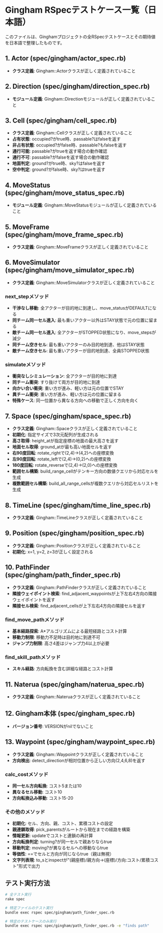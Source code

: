 # Gingham RSpecテストケース一覧（日本語）

このファイルは、Ginghamプロジェクトの全RSpecテストケースとその期待値を日本語で整理したものです。

## 1. Actor (spec/gingham/actor_spec.rb)
- **クラス定義**: Gingham::Actorクラスが正しく定義されていること

## 2. Direction (spec/gingham/direction_spec.rb)
- **モジュール定義**: Gingham::Directionモジュールが正しく定義されていること

## 3. Cell (spec/gingham/cell_spec.rb)
- **クラス定義**: Gingham::Cellクラスが正しく定義されていること
- **占有状態**: occupied?がtrue時、passable?はfalseを返す
- **非占有状態**: occupied?がfalse時、passable?もfalseを返す
- **通行可能**: passable?がtrueを返す場合の動作確認
- **通行不可**: passable?がfalseを返す場合の動作確認
- **地面判定**: ground?がtrue時、sky?はfalseを返す
- **空中判定**: ground?がfalse時、sky?はtrueを返す

## 4. MoveStatus (spec/gingham/move_status_spec.rb)
- **モジュール定義**: Gingham::MoveStatusモジュールが正しく定義されていること

## 5. MoveFrame (spec/gingham/move_frame_spec.rb)
- **クラス定義**: Gingham::MoveFrameクラスが正しく定義されていること

## 6. MoveSimulator (spec/gingham/move_simulator_spec.rb)
- **クラス定義**: Gingham::MoveSimulatorクラスが正しく定義されていること

### next_stepメソッド
- **干渉なし移動**: 全アクターが目的地に到達し、move_statusがDEFAULTになる
- **同チーム同一セル進入**: 最も重いアクター以外はSTAY状態で元の位置に留まる
- **敵チーム同一セル進入**: 全アクターがSTOPPED状態になり、move_stepsが減少
- **同チーム空きセル**: 最も重いアクターのみ目的地到達、他はSTAY状態
- **敵チーム空きセル**: 最も重いアクターが目的地到達、全員STOPPED状態

### simulateメソッド
- **衝突なしシミュレーション**: 全アクターが目的地に到達
- **同チーム衝突**: すり抜けて両方が目的地に到達
- **向かい合い衝突**: 重い方が進み、軽い方は元の位置でSTAY
- **異チーム衝突**: 重い方が進み、軽い方は元の位置に留まる
- **特殊ケース**: 同一位置から異なる方向への移動で正しく方向を向く

## 7. Space (spec/gingham/space_spec.rb)
- **クラス定義**: Gingham::Spaceクラスが正しく定義されていること
- **初期化**: 指定サイズで3次元配列が生成される
- **高さ取得**: height_atが指定座標の地面の最大高さを返す
- **地面セル取得**: ground_atが最も高い地面セルを返す
- **右90度回転**: rotate_rightで(2,4)→(4,2)への座標変換
- **左90度回転**: rotate_leftで(2,4)→(0,2)への座標変換
- **180度回転**: rotate_reverseで(2,4)→(2,0)への座標変換
- **範囲セル構築**: build_range_cellがテンキー方向の数値クエリから対応セルを生成
- **複数範囲セル構築**: build_all_range_cellsが複数クエリから対応セルリストを生成

## 8. TimeLine (spec/gingham/time_line_spec.rb)
- **クラス定義**: Gingham::TimeLineクラスが正しく定義されていること

## 9. Position (spec/gingham/position_spec.rb)
- **クラス定義**: Gingham::Positionクラスが正しく定義されていること
- **初期化**: x=1, y=2, z=3が正しく設定される

## 10. PathFinder (spec/gingham/path_finder_spec.rb)
- **クラス定義**: Gingham::PathFinderクラスが正しく定義されていること
- **隣接ウェイポイント検索**: find_adjacent_waypointsが上下左右4方向の隣接ウェイポイントを返す
- **隣接セル検索**: find_adjacent_cellsが上下左右4方向の隣接セルを返す

### find_move_pathメソッド
- **基本経路探索**: A*アルゴリズムによる最短経路とコスト計算
- **移動力制限**: 移動力不足時は目的地に到達不可
- **ジャンプ力制限**: 高さ4差はジャンプ力4以上が必要

### find_skill_pathメソッド
- **スキル経路**: 方向転換を含む詳細な経路とコスト計算

## 11. Naterua (spec/gingham/naterua_spec.rb)
- **クラス定義**: Gingham::Nateruaクラスが正しく定義されていること

## 12. Gingham本体 (spec/gingham_spec.rb)
- **バージョン番号**: VERSIONがnilでないこと

## 13. Waypoint (spec/gingham/waypoint_spec.rb)
- **クラス定義**: Gingham::Waypointクラスが正しく定義されていること
- **方向検出**: detect_directionが相対位置から正しい方向(2,4,6,8)を返す

### calc_costメソッド
- **同一セル方向転換**: コスト5または10
- **異なるセル移動**: コスト10
- **方向転換込み移動**: コスト15-20

### その他のメソッド
- **初期化**: セル、方向、親、コスト、累積コストの設定
- **親連鎖取得**: pick_parentsがルートから現在までの経路を構築
- **情報更新**: updateでコストと連鎖の再計算
- **方向転換判定**: turning?が同一セルで親ありならtrue
- **移動判定**: moving?が異なるセルへの移動ならtrue
- **等価性**: ==でセルと方向が同じならtrue（親は無視）
- **文字列表現**: to_sとinspectが"(親座標)/親方向->(座標)/方向:コスト/累積コスト"形式で出力

## テスト実行方法

```bash
# 全テスト実行
rake spec

# 特定ファイルのテスト実行
bundle exec rspec spec/gingham/path_finder_spec.rb

# 特定のテストケースのみ実行
bundle exec rspec spec/gingham/path_finder_spec.rb -e "finds path"
```